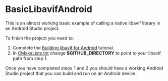 # BasicLibavifAndroid
This is an almost working basic example of calling a native libavif library in
an Android Studio project.

To finish the project you need to:
1. Complete the [Building libavif for
Android](../../../BUILDING_ANDROID_LIBAVIF.md) tutorial.
2. In [CMakeLists.txt](CMakeLists.txt) change **$GITHUB_DIRECTORY** to point to your libavif path from step 1.

Once you have completed steps 1 and 2 you should have a working Android Studio
project that you can build and run on an Android device.

